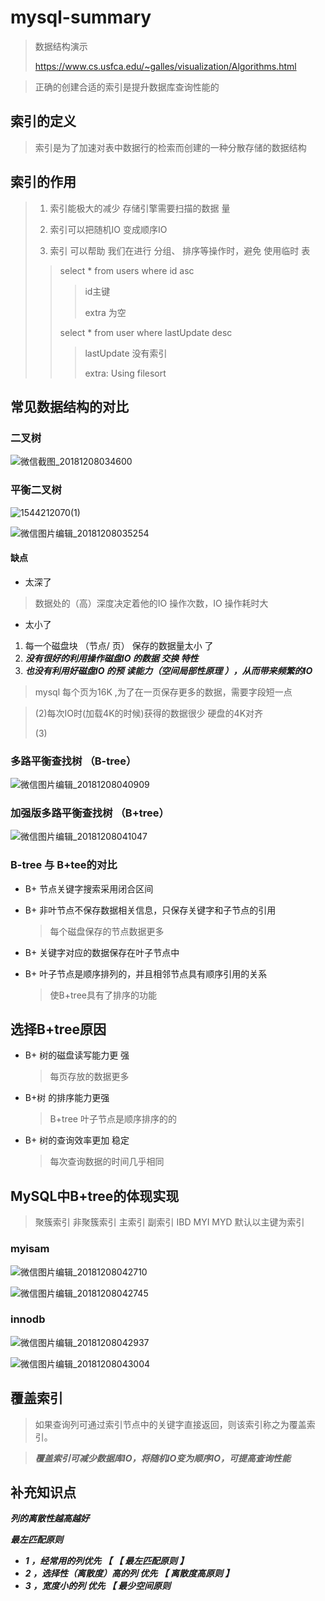 # mysql-summary

> 数据结构演示
>
> https://www.cs.usfca.edu/~galles/visualization/Algorithms.html 



> 正确的创建合适的索引是提升数据库查询性能的



## 索引的定义

> 索引是为了加速对表中数据行的检索而创建的一种分散存储的数据结构

## 索引的作用

> 1. 索引能极大的减少 存储引擎需要扫描的数据 量
>
> 2. 索引可以把随机IO 变成顺序IO
>
> 3. 索引 可以帮助 我们在进行 分组、 排序等操作时，避免 使用临时 表
>
> > select * from users where id asc   
> >
> > > id主键
> > >
> > > extra 为空
> >
> > select * from user where lastUpdate desc 
> >
> > > lastUpdate 没有索引
> > >
> > > extra: Using filesort

##  常见数据结构的对比

### 二叉树

 ![微信截图_20181208034600](image/%E5%BE%AE%E4%BF%A1%E6%88%AA%E5%9B%BE_20181208034600.png)





### 平衡二叉树

![1544212070(1)](image/1544212070(1).png)

![微信图片编辑_20181208035254](image/微信图片编辑_20181208035254.jpg)



#### 缺点

- 太深了

>  数据处的（高）深度决定着他的IO 操作次数，IO 操作耗时大

- 太小了

1. 每一个磁盘块 （节点/ 页） 保存的数据量太小 了
2. ***没有很好的利用操作磁盘IO 的数据 交换 特性***
3. ***也没有利用好磁盘IO 的预 读能力（空间局部性原理 ），从而带来频繁的IO***

> mysql 每个页为16K ,为了在一页保存更多的数据，需要字段短一点



> (2)每次IO时(加载4K的时候)获得的数据很少    硬盘的4K对齐
>
> (3)

 

### 多路平衡查找树 （B-tree）

![微信图片编辑_20181208040909](image/微信图片编辑_20181208040909.jpg)



### 加强版多路平衡查找树 （B+tree）

![微信图片编辑_20181208041047](image/微信图片编辑_20181208041047.jpg)



###  B-tree 与 B+tee的对比

- B+ 节点关键字搜索采用闭合区间

- B+ 非叶节点不保存数据相关信息，只保存关键字和子节点的引用

  >  每个磁盘保存的节点数据更多


- B+ 关键字对应的数据保存在叶子节点中


- B+ 叶子节点是顺序排列的，并且相邻节点具有顺序引用的关系

  > 使B+tree具有了排序的功能



## 选择B+tree原因

- B+ 树的磁盘读写能力更 强

  > 每页存放的数据更多

- B+树 的排序能力更强

  > B+tree 叶子节点是顺序排序的的

- B+ 树的查询效率更加 稳定

  > 每次查询数据的时间几乎相同



## MySQL中B+tree的体现实现

> 聚簇索引  非聚簇索引  主索引  副索引  IBD  MYI  MYD  默认以主键为索引



### myisam

![微信图片编辑_20181208042710](image/微信图片编辑_20181208042710.jpg)

 ![微信图片编辑_20181208042745](image/微信图片编辑_20181208042745.jpg)





###  innodb

![微信图片编辑_20181208042937](image/微信图片编辑_20181208042937.jpg)

 ![微信图片编辑_20181208043004](image/微信图片编辑_20181208043004.jpg)



## 覆盖索引



> 如果查询列可通过索引节点中的关键字直接返回，则该索引称之为覆盖索引。



> ***覆盖索引可减少数据库IO，将随机IO变为顺序IO，可提高查询性能***







##  补充知识点



***列的离散性越高越好***





***最左匹配原则***

- ***1 ，经常用的列优先 【 【 最左匹配原则 】***
- ***2 ，选择性（离散度）高的列 优先 【 离散度高原则 】***
- ***3 ，宽度小的列 优先 【 最少空间原则***



